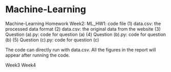 # Machine-Learning
Machine-Learning Homework
Week2:
ML_HW1: code file
  (1) data.csv: the processed data format
  (2) data.csv: the original data from the website
  (3) Question (a).py: code for question (a)
  (4) Question (b).py: code for question (b)
  (5) Question (c).py: code for question (c)

The code can directly run with data.csv. All the figures in the report will appear after running the code.


 Week3 Week4
